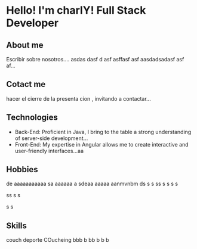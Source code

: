 # Hello! I'm charlY! Full Stack Developer

## About me

Escribir sobre nosotros.... 
asdas dasf d
asf asffasf asf
aasdadsadasf asf af...

## Cotact me
hacer el cierre de la presenta cion , invitando a contactar...

## Technologies
- Back-End: Proficient in Java, I bring to the table a strong understanding of server-side development...
- Front-End: My expertise in Angular allows me to create interactive and user-friendly interfaces...aa

## Hobbies
de aaaaaaaaaaa
sa aaaaaa
a sdeaa
aaaaa
aanmvnbm
ds s 
s
ss
s
s
s
s

ss
s
s

s
s
## Skills
couch
deporte
COucheing
bbb
b
bb
b
b
b

